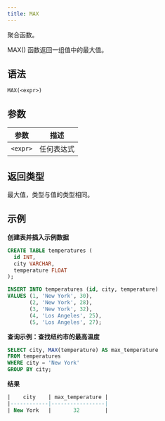 ```yaml
---
title: MAX
---
```


聚合函数。

MAX() 函数返回一组值中的最大值。

## 语法

```
MAX(<expr>)
```

## 参数

| 参数      | 描述        |
|-----------| ----------- |
| `<expr>`  | 任何表达式  |

## 返回类型

最大值，类型与值的类型相同。

## 示例

**创建表并插入示例数据**
```sql
CREATE TABLE temperatures (
  id INT,
  city VARCHAR,
  temperature FLOAT
);

INSERT INTO temperatures (id, city, temperature)
VALUES (1, 'New York', 30),
       (2, 'New York', 28),
       (3, 'New York', 32),
       (4, 'Los Angeles', 25),
       (5, 'Los Angeles', 27);
```

**查询示例：查找纽约市的最高温度**

```sql
SELECT city, MAX(temperature) AS max_temperature
FROM temperatures
WHERE city = 'New York'
GROUP BY city;
```

**结果**
```sql
|    city    | max_temperature |
|------------|-----------------|
| New York   |       32        |
```